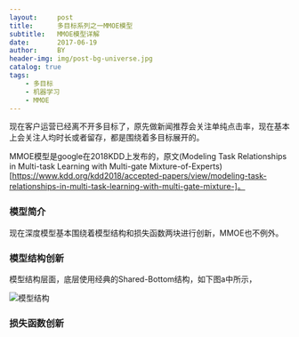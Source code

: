 ```yaml
---
layout:     post
title:      多目标系列之一MMOE模型
subtitle:   MMOE模型详解
date:       2017-06-19
author:     BY
header-img: img/post-bg-universe.jpg
catalog: true
tags:
    - 多目标
    - 机器学习
    - MMOE
---
```


现在客户运营已经离不开多目标了，原先做新闻推荐会关注单纯点击率，现在基本上会关注人均时长或者留存，都是围绕着多目标展开的。

MMOE模型是google在2018KDD上发布的，原文(Modeling Task Relationships in Multi-task Learning with Multi-gate Mixture-of-Experts)[https://www.kdd.org/kdd2018/accepted-papers/view/modeling-task-relationships-in-multi-task-learning-with-multi-gate-mixture-]。

### 模型简介

现在深度模型基本围绕着模型结构和损失函数两块进行创新，MMOE也不例外。


### 模型结构创新

模型结构层面，底层使用经典的Shared-Bottom结构，如下图a中所示，

![模型结构](http://yougth.top/img/ml/MMOE_0.png)


### 损失函数创新
